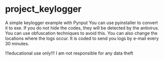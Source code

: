 # project_keylogger
A simple keylogger example with Pynput
You can use pyinstaller to convert it to exe.
If you do not hide the codes, they will be detected by the antivirus.
You can use obfuscation techniques to avoid this.
You can also change the locations where the logs occur.
It is coded to send you logs by e-mail every 30 minutes.


!!!educational use only!!!
I am not responsible for any data theft


